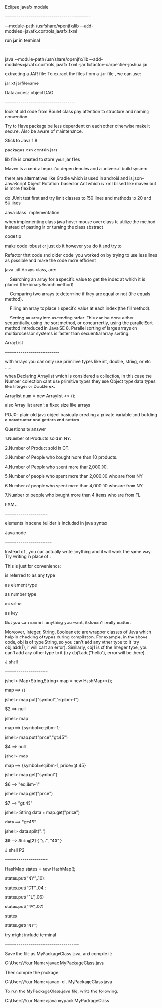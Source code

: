Eclipse javafx module 

-------------------------------------------- 

--module-path /usr/share/openjfx/lib --add-modules=javafx.controls,javafx.fxml 

run jar in terminal 

--------------------------- 

java --module-path /usr/share/openjfx/lib --add-modules=javafx.controls,javafx.fxml -jar tictactoe-carpentier-joshua.jar 

extracting a JAR file: To extract the files from a .jar file , we can use: 

jar xf jarfilename 

Data access object DAO 

------------------------------------ 

look at old code from Boulet class pay attention to structure and naming convention 

Try to Have package be less dependent on each other otherwise make it secure. Also be aware of maintenance. 

Stick to Java 1.8  

packages can contain jars 

lib file is created to store your jar files 

Maven is a central repo  for dependencies and a universal build system 

there are alternatives like Gradle which is used in android and is json- JavaScript Object Notation  based or Ant which is xml based like maven but is more flexible  

do JUnit test first and try limit classes to 150 lines and methods to 20 and 50 lines 

Java class  implementation 

when implementing class java hover mouse over class to utilize the method instead of pasting in or turning the class abstract 

code tip 

make code robust or just do it however you do it and try to 

Refactor that code and older code  you worked on by trying to use less lines as possible and make the code more efficient 

java.util.Arrays class, are: 

    Searching an array for a specific value to get the index at which it is placed (the binarySearch method). 

    Comparing two arrays to determine if they are equal or not (the equals method). 

    Filling an array to place a specific value at each index (the fill method). 

    Sorting an array into ascending order. This can be done either sequentially, using the sort method, or concurrently, using the parallelSort method introduced in Java SE 8. Parallel sorting of large arrays on multiprocessor systems is faster than sequential array sorting. 

ArrayList 

---------------------------- 

with arrays you can only use primitive types like int, double, string, or etc ..... 

when Declaring Arraylist <Number> which is considered a collection, in this case the Number collection cant use primitive types they use Object type data types like Integer or Double ex. 

Arraylist <Integer> num = new Arraylist <> (); 

also Array list aren't a fixed size like arrays 

POJO- plain old java object basically creating a private variable and building a constructor and getters and setters 

Questions to answer  

1.Number of Products sold in NY. 

2.Number of Product sold in CT. 

3.Number of People who bought more than 10 products. 

4.Number of People who spent more than2,000.00. 

5.Number of people who spent more than 2,000.00 who are from NY 

6.Number of people who spent more than 4,000.00 who are from NY 

7.Number of people who bought more than 4 items who are from FL 

FXML 

---------------------- 

elements in scene builder is included in java syntax  

Java node<T> 

------------------------ 

Instead of <T>, you can actually write anything and it will work the same way. Try writing <ABC> in place of <T>. 

This is just for convenience: 

<T> is referred to as any type 

<E> as element type 

<N> as number type 

<V> as value 

<K> as key 

But you can name it anything you want, it doesn't really matter. 

Moreover, Integer, String, Boolean etc are wrapper classes of Java which help in checking of types during compilation. For example, in the above code, obj is of type String, so you can't add any other type to it (try obj.add(1), it will cast an error). Similarly, obj1 is of the Integer type, you can't add any other type to it (try obj1.add("hello"), error will be there). 

J shell 

---------------------- 

jshell> Map<String,String> map = new HashMap<>(); 

map ==> {} 

jshell> map.put("symbol","eq:ibm-1") 

$2 ==> null 

jshell> map 

map ==> {symbol=eq:ibm-1} 

jshell> map.put("price","gt:45") 

$4 ==> null 

jshell> map 

map ==> {symbol=eq:ibm-1, price=gt:45} 

jshell> map.get("symbol") 

$6 ==> "eq:ibm-1" 

jshell> map.get("price") 

$7 ==> "gt:45" 

jshell> String data = map.get("price") 

data ==> "gt:45" 

jshell> data.split(":") 

$9 ==> String[2] { "gt", "45" } 

J shell P2 

---------------------- 

HashMap states = new HashMap(); 

states.put(“NY”,.10); 

states.put(“CT”,.04); 

states.put(“FL”,.06); 

states.put(“PA”,.07); 

states 

states.get(“NY”) 

try might include terminal 

-------------------------------------- 

Save the file as MyPackageClass.java, and compile it: 

C:\Users\Your Name>javac MyPackageClass.java 

Then compile the package: 

C:\Users\Your Name>javac -d . MyPackageClass.java 

To run the MyPackageClass.java file, write the following: 

C:\Users\Your Name>java mypack.MyPackageClass